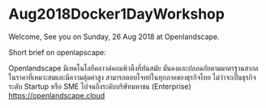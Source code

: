 # Aug2018Docker1DayWorkshop

Welcome, See you on Sunday, 26 Aug 2018 at Openlandscape.

Short brief on openlapscape:

Openlandscape มีเทคโนโลยีคลาวด์คอมพิวติ้งที่ทันสมัย มั่นคงและปลอดภัยตามมาตรฐานสากล ในราคาที่เหมาะสมและมีความคุ้มค่าสูง สามารถตอบโจทย์ในทุกภาคของธุรกิจไทย  ไม่ว่าจะเป็นธุรกิจระดับ Startup หรือ SME ไปจนถึงระดับบริษัทมหาชน (Enterprise)
https://openlandscape.cloud
